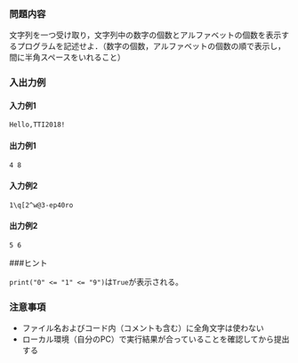 ### 問題内容
文字列を一つ受け取り，文字列中の数字の個数とアルファベットの個数を表示するプログラムを記述せよ．（数字の個数，アルファベットの個数の順で表示し，間に半角スペースをいれること）


### 入出力例
#### 入力例1
```
Hello,TTI2018!
```

#### 出力例1
```
4 8
```

#### 入力例2
```
1\q[2^w@3-ep40ro
```
#### 出力例2
```
5 6
```

###ヒント

`print("0" <= "1" <= "9")`は`True`が表示される。


### 注意事項

- ファイル名およびコード内（コメントも含む）に全角文字は使わない  
- ローカル環境（自分のPC）で実行結果が合っていることを確認してから提出する

